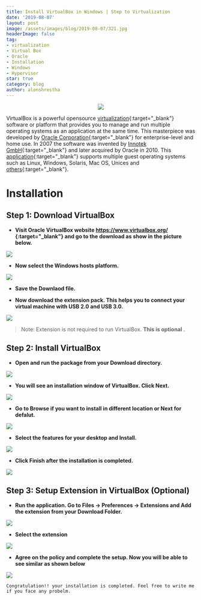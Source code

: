 ```yaml
---
title: Install VirtualBox in Windows | Step to Virtualization
date: '2019-08-07'
layout: post
image: /assets/images/blog/2019-08-07/321.jpg
headerImage: false
tag:
- virtualization
- Virtual Box
- Oracle
- Installation
- Windows
- Hypervisor
star: true
category: blog
author: alonshrestha
---
```


<p style="text-align:center;"><img src="/assets/images/blog/2019-08-07/321.jpg"/></p>

VirtualBox is a powerful opensource [virtualization](https://alonshrestha.com.np/Introduction-to-Virtualization-Beginners-Guide/){:target="_blank"} software or platform that provides you to manage and run multiple operating systems as an application at the same time. This masterpiece was developed by [Oracle Corporation](https://www.oracle.com/index.html){:target="_blank"} for enterprise-level and home use. In 2007 the software was invented by [Innotek GmbH](https://www.virtualbox.org/wiki/innotek){:target="_blank"} and later acquired by Oracle in 2010.  This [application](https://en.wikipedia.org/wiki/VirtualBox){:target="_blank"} supports multiple guest operating systems such as Linux, Windows, Solaris, Mac OS, Unices and [others](https://www.virtualbox.org/wiki/Guest_OSes){:target="_blank"}.

# Installation
## Step 1: Download VirtualBox
- **Visit Oracle VirtualBox website [https://www.virtualbox.org/ ](https://www.virtualbox.org/){:target="_blank"} and go to the download as show in the picture below.**

![](/assets/images/blog/2019-08-07/1.PNG)

-  **Now select the Windows hosts platform.**

![](/assets/images/blog/2019-08-07/2.PNG)

-  **Save the Downlaod file.**

-  **Now download the extension pack. This helps you to connect your virtual machine with USB 2.0 and USB 3.0.**

![](/assets/images/blog/2019-08-07/3.PNG)

>   <span class="evidence"> Note: Extension is not required to run VirtualBox. **This is optional** </span> .

## Step 2: Install VirtualBox
- **Open and run the package from your Download directory.**

![](/assets/images/blog/2019-08-07/4.PNG)

- **You will see an installation window of VirtualBox. Click Next.**

![](/assets/images/blog/2019-08-07/6.PNG)

-  **Go to Browse if you want to install in different location or Next for defalut.**

![](/assets/images/blog/2019-08-07/7.PNG)

-   **Select the features for your desktop and Install.**

![](/assets/images/blog/2019-08-07/10.PNG)

-   **Click Finish after the installation is completed.**

![](/assets/images/blog/2019-08-07/11.PNG)

## Step 3: Setup Extension in VirtualBox (Optional)
-   **Run the application. Go to Files -> Preferences -> Extensions and Add the extension from your Download Folder.**

![](/assets/images/blog/2019-08-07/12.PNG)

-  **Select the extension**

![](/assets/images/blog/2019-08-07/5.PNG)


-  **Agree on the policy and complete the setup. Now you will be able to see similar as shown below**

![](/assets/images/blog/2019-08-07/14.PNG)


`Congratulation!! your installation is completed. Feel free to write me  if you face any probelm.`